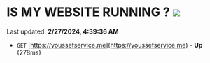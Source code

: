 # IS MY WEBSITE RUNNING ? [![](https://img.shields.io/static/v1?label=Sponsor&message=%E2%9D%A4&logo=GitHub&color=%23fe8e86)](https://github.com/sponsors/<username>)

Last updated: **2/27/2024, 4:39:36 AM**

- `GET` [https://youssefservice.me](https://youssefservice.me) - **Up** (278ms)
